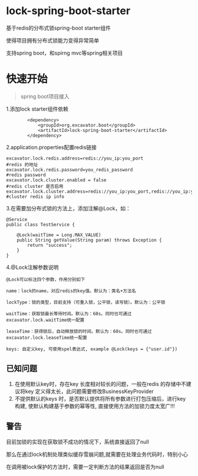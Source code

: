 # lock-spring-boot-starter

基于redis的分布式锁spring-boot starter组件

使得项目拥有分布式锁能力变得异常简单

支持spring boot，和spirng mvc等spring相关项目

# 快速开始

> spring boot项目接入


1.添加lock starter组件依赖
```
        <dependency>
            <groupId>org.excavator.boot</groupId>
            <artifactId>lock-spring-boot-starter</artifactId>
        </dependency>
```

2.application.properties配置redis链接

```
excavator.lock.redis.address=redis://you_ip:you_port                                            #redis 的地址
excavator.lock.redis.password=you_redis_password                                                #redis password
excavator.lock.cluster.enabled = false                                                          #redis cluster 是否启用
excavator.lock.cluster.address=redis://you_ip:you_port,redis://you_ip:you_port                  #cluster redis ip info
```



3.在需要加分布式锁的方法上，添加注解@Lock，如：
```
@Service
public class TestService {

    @Lock(waitTime = Long.MAX_VALUE)
    public String getValue(String param) throws Exception {
        return "success";
    }
}

```

4.@Lock注解参数说明
```
@Lock可以标注四个参数，作用分别如下

name：lock的name，对应redis的key值。默认为：类名+方法名

lockType：锁的类型，目前支持（可重入锁，公平锁，读写锁）。默认为：公平锁

waitTime：获取锁最长等待时间。默认为：60s。同时也可通过excavator.lock.waitTime统一配置

leaseTime：获得锁后，自动释放锁的时间。默认为：60s。同时也可通过excavator.lock.leaseTime统一配置

keys: 自定义key, 可使用spel表达式, example @Lock(keys = {"user.id"})
```

##  已知问题

1. 在使用默认key时，存在key 长度相对较长的问题，一般在redis 的存储中不建议将key 定义得太长，此问题需要修改BusinessKeyProvider 
2. 不提供默认的keys 时，是否默认提供将所有参数进行打包压缩后，进行key 构建, 使默认构建基于参数的幂等性, 直接使用方法的加锁力度太宽广!!!

## 警告

目前加锁的实现在获取锁不成功的情况下，系统直接返回了null 

那么在通过lock机制处理类似缓存雪崩问题,就需要在处理业务代码时，特别小心

在调用被lock保护的方法时，需要一定判断方法的结果返回是否为null

